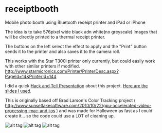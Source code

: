 receiptbooth
============

Mobile photo booth using Bluetooth receipt printer and iPad or iPhone

The idea is to take 576pixel wide black adn white(no greyscale) images that will be directly printed to a thermal receipt printer.

The buttons on the left select the effect to apply and the "Print" button sends it to the printer and also saves it to the camera roll.

This works with the Star T300i printer only currently, but could easily work with other similar printers if modified. http://www.starmicronics.com/Printer/PrinterDesc.aspx?PageId=14&PrinterId=144

I did a quick [Hack and Tell Presentation][hackTellLink] about this project. [Here are the slides I used][hackTellSlides].

This is originally based off Brad Larson's Color Tracking project ( http://www.sunsetlakesoftware.com/2010/10/22/gpu-accelerated-video-processing-mac-and-ios ) and was made for Halloween as fast as I could create it... so the code could use a LOT of cleaning up. 

![alt tag](https://raw.github.com/gabebear/receiptbooth/master/photos/edge.PNG)
![alt tag](https://raw.github.com/gabebear/receiptbooth/master/photos/dither.PNG)
![alt tag](https://raw.github.com/gabebear/receiptbooth/master/photos/contrast.PNG)





[hackTellLink]: http://www.meetup.com/hack-and-tell/events/145662662/ "Hack and Tell Presentation on Meetup"
[hackTellSlides]: http://prezi.com/ihuaiaftgwbv/?utm_campaign=share&utm_medium=copy "Hack and Tell Presentation Slides on Prezi"
